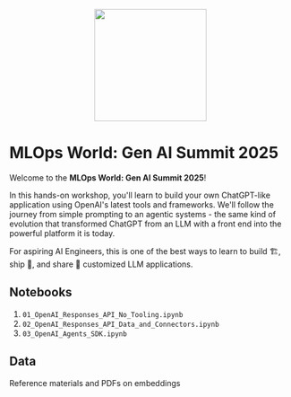 
<p align = "center" draggable="false" ><img src="https://github.com/AI-Maker-Space/LLM-Dev-101/assets/37101144/d1343317-fa2f-41e1-8af1-1dbb18399719" 
     width="200px"
     height="auto"/>
</p>

# MLOps World: Gen AI Summit 2025

Welcome to the **MLOps World: Gen AI Summit 2025**! 

In this hands-on workshop, you'll learn to build your own ChatGPT-like application using OpenAI's latest tools and frameworks. We'll follow the journey from simple prompting to an agentic systems - the same kind of evolution that transformed ChatGPT from an LLM with a front end into the powerful platform it is today.

For aspiring AI Engineers, this is one of the best ways to learn to build 🏗️, ship 🚢, and share 🚀 customized LLM applications.

## Notebooks

1. `01_OpenAI_Responses_API_No_Tooling.ipynb`
2. `02_OpenAI_Responses_API_Data_and_Connectors.ipynb`
3. `03_OpenAI_Agents_SDK.ipynb`

## Data

Reference materials and PDFs on embeddings